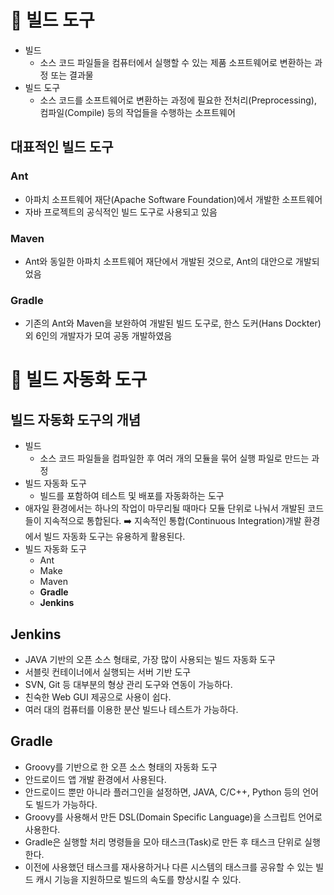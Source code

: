 # 🌟 빌드 도구

- 빌드
  - 소스 코드 파일들을 컴퓨터에서 실행할 수 있는 제품 소프트웨어로 변환하는 과정 또는 결과물
- 빌드 도구
  - 소스 코드를 소프트웨어로 변환하는 과정에 필요한 전처리(Preprocessing), 컴파일(Compile) 등의 작업들을 수행하는 소프트웨어

## 대표적인 빌드 도구

### Ant

- 아파치 소프트웨어 재단(Apache Software Foundation)에서 개발한 소프트웨어
- 자바 프로젝트의 공식적인 빌드 도구로 사용되고 있음

### Maven

- Ant와 동일한 아파치 소프트웨어 재단에서 개발된 것으로, Ant의 대안으로 개발되었음

### Gradle

- 기존의 Ant와 Maven을 보완하여 개발된 빌드 도구로, 한스 도커(Hans Dockter) 외 6인의 개발자가 모여 공동 개발하였음

# 🌟 빌드 자동화 도구

## 빌드 자동화 도구의 개념

- 빌드
  - 소스 코드 파일들을 컴파일한 후 여러 개의 모듈을 묶어 실행 파일로 만드는 과정
- 빌드 자동화 도구
  - 빌드를 포함하여 테스트 및 배포를 자동화하는 도구
- 애자일 환경에서는 하나의 작업이 마무리될 때마다 모듈 단위로 나눠서 개발된 코드들이 지속적으로 통합된다. ➡️ 지속적인 통합(Continuous Integration)개발 환경에서 빌드 자동화 도구는 유용하게 활용된다.
- 빌드 자동화 도구
  - Ant
  - Make
  - Maven
  - **Gradle**
  - **Jenkins**

## Jenkins

- JAVA 기반의 오픈 소스 형태로, 가장 많이 사용되는 빌드 자동화 도구
- 서블릿 컨테이너에서 실행되는 서버 기반 도구
- SVN, Git 등 대부분의 형상 관리 도구와 연동이 가능하다.
- 친숙한 Web GUI 제공으로 사용이 쉽다.
- 여러 대의 컴퓨터를 이용한 분산 빌드나 테스트가 가능하다.

## Gradle

- Groovy를 기반으로 한 오픈 소스 형태의 자동화 도구
- 안드로이드 앱 개발 환경에서 사용된다.
- 안드로이드 뿐만 아니라 플러그인을 설정하면, JAVA, C/C++, Python 등의 언어도 빌드가 가능하다.
- Groovy를 사용해서 만든 DSL(Domain Specific Language)을 스크립트 언어로 사용한다.
- Gradle은 실행할 처리 명령들을 모아 태스크(Task)로 만든 후 태스크 단위로 실행한다.
- 이전에 사용했던 태스크를 재사용하거나 다른 시스템의 태스크를 공유할 수 있는 빌드 캐시 기능을 지원하므로 빌드의 속도를 향상시킬 수 있다.
